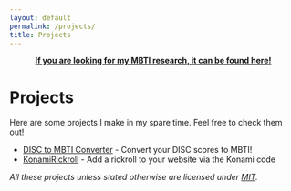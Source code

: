 ```yaml
---
layout: default
permalink: /projects/
title: Projects
---
```

<p align="center" style="font-weight: bold; text-decoration: underline;">If you are looking for my MBTI research, it can be found <a href="/mbti/">here</a>!</p>

# Projects
Here are some projects I make in my spare time.  Feel free to check them out!  

* [DISC to MBTI Converter](/mbti/disc-to-mbti-converter) - Convert your DISC scores to MBTI!
* [KonamiRickroll](/projects/konamirickroll) - Add a rickroll to your website via the Konami code

*All these projects unless stated otherwise are licensed under [MIT](https://choosealicense.com/licenses/mit/).*
